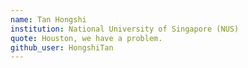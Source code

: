 ```yaml
---
name: Tan Hongshi
institution: National University of Singapore (NUS)
quote: Houston, we have a problem.
github_user: HongshiTan
---
```

